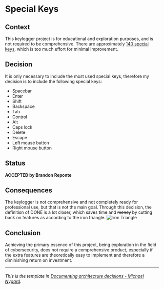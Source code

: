 # Special Keys

## Context

This keylogger project is for educational and exploration purposes, and is not required to be comprehensive. There are approximately [140 special keys](https://learn.microsoft.com/en-us/windows/win32/inputdev/virtual-key-codes), which is too much effort for minimal improvement.

## Decision

It is only necessary to include the most used special keys, therefore my decision is to include the following special keys:
- Spacebar
- Enter
- Shift
- Backspace
- Tab
- Control
- Alt
- Caps lock
- Delete
- Escape
- Left mouse button
- Right mouse button

## Status

**ACCEPTED by Brandon Reponte**

## Consequences

The keylogger is not comprehensive and not completely ready for professional use, but that is not the main goal. Through this decision, the definition of DONE is a lot closer, which saves time and ~~money~~ by cutting back on features as according to the iron triangle.
![Iron Triangle](https://www.villanovau.com/wp-content/uploads/2021/10/img_Iron-Triangle-Project-Management-1.png)

## Conclusion

Achieving the primary essence of this project, being exploration in the field of cybersecurity, does not require a comprehensive product, especially if the extra features are theoretically easy to implement and therefore a diminishing return on investment.

___

###### This is the template in [Documenting architecture decisions - Michael Nygard](http://thinkrelevance.com/blog/2011/11/15/documenting-architecture-decisions).